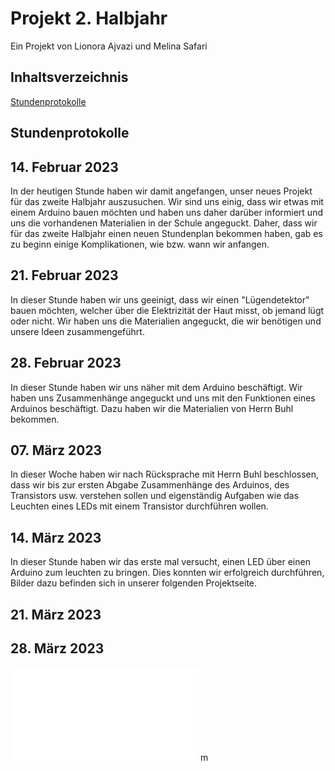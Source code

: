# Projekt 2. Halbjahr

Ein Projekt von Lionora Ajvazi und Melina Safari

## Inhaltsverzeichnis
[Stundenprotokolle](#Stundenprotokolle)

## Stundenprotokolle <a name="Stundenprotokolle"></a> 

## 14. Februar 2023
In der heutigen Stunde haben wir damit angefangen, unser neues Projekt für das zweite Halbjahr auszusuchen. Wir sind uns einig, dass wir etwas mit einem Arduino bauen möchten und haben uns daher darüber informiert und uns die vorhandenen Materialien in der Schule angeguckt. Daher, dass wir für das zweite Halbjahr einen neuen Stundenplan bekommen haben, gab es zu beginn einige Komplikationen, wie bzw. wann wir anfangen. 

## 21. Februar 2023
In dieser Stunde haben wir uns geeinigt, dass wir einen "Lügendetektor" bauen möchten, welcher über die Elektrizität der Haut misst, ob jemand lügt oder nicht. Wir haben uns die Materialien angeguckt, die wir benötigen und unsere Ideen zusammengeführt.

## 28. Februar 2023
In dieser Stunde haben wir uns näher mit dem Arduino beschäftigt. Wir haben uns Zusammenhänge angeguckt und uns mit den Funktionen eines Arduinos beschäftigt. Dazu haben wir die Materialien von Herrn Buhl bekommen. 

## 07. März 2023 
In dieser Woche haben wir nach Rücksprache mit Herrn Buhl beschlossen, dass wir bis zur ersten Abgabe Zusammenhänge des Arduinos, des Transistors usw. verstehen sollen und eigenständig Aufgaben wie das Leuchten eines LEDs mit einem Transistor durchführen wollen. 

## 14. März 2023
In dieser Stunde haben wir das erste mal versucht, einen LED über einen Arduino zum leuchten zu bringen. Dies konnten wir erfolgreich durchführen, Bilder dazu befinden sich in unserer folgenden Projektseite. 

## 21. März 2023


## 28. März 2023
![Bild1](Bilder/Bild1.pdf "Arduino LED") 
m


